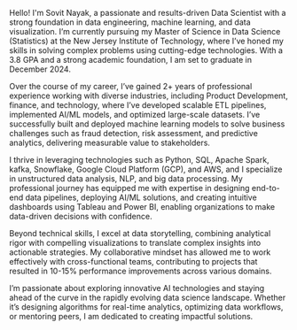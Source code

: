 Hello! I'm Sovit Nayak, a passionate and results-driven Data Scientist with a strong foundation in data engineering, machine learning, and data visualization. I’m currently pursuing my Master of Science in Data Science (Statistics) at the New Jersey Institute of Technology, where I’ve honed my skills in solving complex problems using cutting-edge technologies. With a 3.8 GPA and a strong academic foundation, I am set to graduate in December 2024.

Over the course of my career, I’ve gained 2+ years of professional experience working with diverse industries, including Product Development, finance, and technology, where I’ve developed scalable ETL pipelines, implemented AI/ML models, and optimized large-scale datasets. I’ve successfully built and deployed machine learning models to solve business challenges such as fraud detection, risk assessment, and predictive analytics, delivering measurable value to stakeholders.

I thrive in leveraging technologies such as Python, SQL, Apache Spark, kafka, Snowflake, Google Cloud Platform (GCP), and AWS, and I specialize in unstructured data analysis, NLP, and big data processing. My professional journey has equipped me with expertise in designing end-to-end data pipelines, deploying AI/ML solutions, and creating intuitive dashboards using Tableau and Power BI, enabling organizations to make data-driven decisions with confidence.

Beyond technical skills, I excel at data storytelling, combining analytical rigor with compelling visualizations to translate complex insights into actionable strategies. My collaborative mindset has allowed me to work effectively with cross-functional teams, contributing to projects that resulted in 10-15% performance improvements across various domains.

I’m passionate about exploring innovative AI technologies and staying ahead of the curve in the rapidly evolving data science landscape. Whether it’s designing algorithms for real-time analytics, optimizing data workflows, or mentoring peers, I am dedicated to creating impactful solutions.


